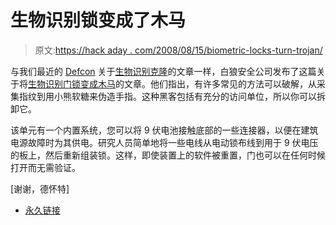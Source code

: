 # 生物识别锁变成了木马

> 原文:[https://hack aday . com/2008/08/15/biometric-locks-turn-trojan/](https://hackaday.com/2008/08/15/biometric-locks-turned-trojan/)

与我们最近的 [Defcon](http://www.mahalo.com/Defcon) 关于[生物识别克隆](http://www.hackaday.com/2008/08/14/defcon-16-biometric-cloning/)的文章一样，白狼安全公司发布了这篇关于将[生物识别门锁变成木马](http://www.whitewolfsecurity.com/publications/biometric_locks.php)的文章。他们指出，有许多常见的方法可以破解，从采集指纹到用小熊软糖来伪造手指。这种黑客包括有充分的访问单位，所以你可以拆卸它。

该单元有一个内置系统，您可以将 9 伏电池接触底部的一些连接器，以便在建筑电源故障时为其供电。研究人员简单地将一些电线从电动锁布线到用于 9 伏电压的板上，然后重新组装锁。这样，即使装置上的软件被重置，门也可以在任何时候打开而无需验证。

[谢谢，德怀特]

*   [永久链接](http://www.whitewolfsecurity.com/publications/biometric_locks.php)